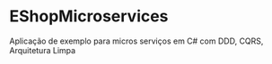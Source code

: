 # EShopMicroservices
Aplicação de exemplo para micros serviços em C# com DDD, CQRS, Arquitetura Limpa
